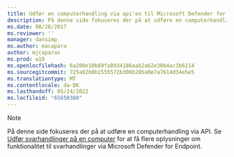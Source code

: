 ```yaml
---
title: Udfør en computerhandling via api'en til Microsoft Defender for Endpoint
description: På denne side fokuseres der på at udføre en computerhandling via API'en for Microsoft Defender for Endpoint.
ms.date: 08/28/2017
ms.reviewer: ''
manager: dansimp
ms.author: macapara
author: mjcaparas
ms.prod: w10
ms.openlocfilehash: 6a280e10b89fa8934186aab2a62e30b4ac3b6114
ms.sourcegitcommit: 725a92b0b1555572b306b285a0e7a7614d34e5e5
ms.translationtype: MT
ms.contentlocale: da-DK
ms.lasthandoff: 05/24/2022
ms.locfileid: "65650380"
---
```

> [!NOTE]
> På denne side fokuseres der på at udføre en computerhandling via API. Se [Udfør svarhandlinger på en computer](/microsoft-365/security/defender-endpoint/respond-machine-alerts) for at få flere oplysninger om funktionalitet til svarhandlinger via Microsoft Defender for Endpoint.
